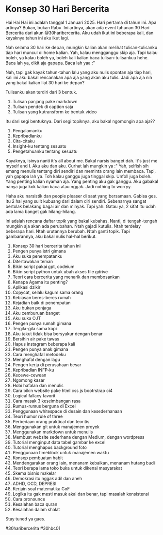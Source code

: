 # Konsep 30 Hari Bercerita

Hai Hai Hai ini adalah tanggal 1 Januari 2025. Hari pertama di tahun ini. Apa artinya? Bukan, bukan Rabu. Ini artinya, akan ada event tahunan 30 Hari Bercerita dari akun @30haribercerita. Aku udah ikut ini beberapa kali, dan kayaknya tahun ini aku ikut lagi.

Nah selama 30 hari ke depan, mungkin kalian akan melihat tulisan-tulisanku tiap hari muncul di home kalian. Yah, kalau mengganggu skip aja. Tapi kalau boleh, ya kalau boleh ya, boleh kali kalian baca tulisan-tulisankuu hehe. Baca lah ya, dikit aja gapapa. Baca lah yaa :"

Nah, tapi gak kayak tahun-tahun lalu yang aku nulis spontan aja tiap hari, kali ini aku bakal rencanakan apa aja yang akan aku tulis. Jadi apa aja nih yang bakal kalian liat 30 hari ke depan?

Tulisanku akan terdiri dari 3 bentuk.

1. Tulisan panjang pake markdown
2. Tulisan pendek di caption saja
3. Tulisan yang kutransform ke bentuk video

Itu dari segi bentuknya. Dari segi topiknya, aku bakal ngomongin apa aja??

1. Pengalamanku
2. Kepribadianku
3. Cita-citaku
4. Insight-ku tentang sesuatu
5. Pengetahuanku tentang sesuatu

Kayaknya, isinya nanti it's all about me. Bakal narsis banget dah. It's just me myself and I. Aku aku dan aku. Curhat lah mungkin ya :" Yah, selfish sih emang menulis tentang diri sendiri dan meminta orang lain membaca. Tapi, yah gapapa lah ya. Toh kalau ganggu juga tinggal skip. Unfoll juga boleh. Yang penting kalian nyaman aja. Yang penting aku gak ganggu. Aku gabakal nanya juga kok kalian baca atau nggak. Jadi nothing to worryy.

Haha aku narsistik dan people pleaser di saat yang bersamaan. Gabisa ges. Itu 2 hal yang sulit kubuang dari dalam diri sendiri. Sebenarnya sangat bertolak belakang bagai air dan minyak. Tapi yah. Gatau ya, 2 sifat itu udah ada lama banget gak hilang-hilang.

Ini adalah rencana daftar topik yang bakal kubahas. Nanti, di tengah-tengah mungkin aja akan ada perubahan. Ntah gajadi kutulis. Ntah terdelay beberapa hari. Ntah urutannya berubah. Ntah ganti topik. Tapi gambarannya, aku bakal nulis hal-hal berikut.

1. Konsep 30 hari bercerita tahun ini
2. Pengen punya istri gimana
3. Aku suka penempatanku
4. Ditertawakan teman
5. Bikin script pakai gpt, codeium
6. Bikin script python untuk ubah akses file gdrive
7. Teori cara bercerita yang menarik dan membosankan
8. Kenapa Agama itu penting?
9. Aplikasi dzikir
10. Copycat, selalu kagum sama orang
11. Kebiasan beres-beres rumah
12. Kejadian baik di penempatan
13. Aku bukan penjaga
14. Aku cemburuan banget
15. Aku suka OJT
16. Pengen punya rumah gimana
17. Tergila-gila sama kopi
18. Aku takut tidak bisa bersyukur dengan benar
19. Bersihin air pake tawas
20. Hapus instagram beberapa kali
21. Pengen punya anak gimana
22. Cara menghafal metodeku
23. Menghafal dengan lagu
24. Pengen kerja di perusahaan besar
25. Kepribadian INFP-ku
26. Kecewe-cewean
27. Ngomong kasar
28. Hobi hafalan dan menulis
29. Cara bikin website pake html css js bootrstrap ci4
30. Logical fallacy favorit
31. Cara masak 3 keseimbangan rasa
32. Rumus-rumus berguna di Excel
33. Penggunaan whitespace di desain dan kesederhanaan
34. Teori humor rule of three
35. Perbedaan orang praktical dan teoritis
36. Menggunakan git untuk manajemen proyek
37. Menggunakan markdown untuk menulis
38. Membuat website sederhana dengan Medium, dengan wordpress
39. Tutorial menginput data tabel gambar ke excel
40. Tutorial menghapus background foto
41. Penggunaan timeblock untuk manajemen waktu
42. Konsep pembuatan habit
43. Mendengarakan orang lain, menanam kebaikan, menanam hutang budi
44. Teori berapa lama toko buka untuk dikenal masyarakat
45. Skema bisnis makelar
46. Demokrasi itu nggak adil dan aneh
47. ADHD, OCD, DEPRESI
48. Kerjain soal matematika GoF
49. Logika itu gak mesti masuk akal dan benar, tapi masalah konsistensi
50. Cara pronounce
51. Kesalahan baca quran
52. Kesalahan dalam shalat

Stay tuned ya gaes.

<!-- markdownlint-disable MD018 -->

#30haribercerita
#30hbc01

<!-- markdownlint-enable MD018 -->
